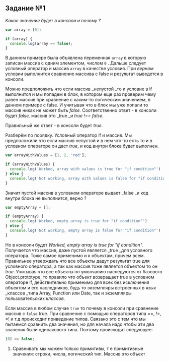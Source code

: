 ## Задание №1

_Какое значение будет в консоли и почему ?_

```js
var array = [0];

if (array) {
  console.log(array == false);
}
```

В данном примере была объявлена переменная `array` в которую записан массив с одним элементом, числом `0` . Дальше следует условный оператор и массив `array` в качестве условия. При _верном_ условии выполнится сравнение массива с false и результат выведется в консоли.

Можно предположить что если массив _непустой _то и условие в if выполнится и мы попадем в блок, в котором еще раз проверим чему равен массив при сравнение с каким-то логическим значением, в данном примере с false. И учитывая что в блок мы уже попали то массив никак не может быть _false._ Соответственно ответ - в консоли будет _false,_ массив это _true _и _true !== false._

Правильный же ответ - в консоли будет _true._

Разберём по порядку. Условный оператор if и массив. Мы предположили что если массив непустой и в нем что-то есть то и в условном операторе он даст _true_, и код внутри блока будет выполнен.

```js
var arrayWithValues = [1, 2, 'red'];

if (arrayWithValues) {
  console.log('Worked, array with values is true for "if condition"')
} else {
  console.log('Not working, array with values is false for "if condition"')
}
```

Значит пустой массив в условном операторе выдает _false _и код внутри блока не выполнится, верно ?

```js
var emptyArray = [];

if (emptyArray) {
  console.log('Worked, empty array is true for "if condition"')
} else {
  console.log('Not working, empty array is false for "if condition"')
}
```

Но в консоли будет _Worked, empty array is true for "if condition"._ Получается что массив, даже пустой является _true _для условного оператора. Тоже самое применимо и к объектам, причем всем. Правильнее утверждать что все объекты дадут результат true для условного оператора, а так как массив тоже является объектом то он _true_. Учитывая что все объекты по умолчанию наследуются от базового Object.prototype, то правило что объект возвращает true в условном операторе if, действительно применимо для всех без исключения объектом и его наследников, будь то экземпляры встроенных в язык _классов _типа Array, Function или Date, так и экземпляры пользовательских _классов._

Если массив в любом случае `true` то почему в консоли при сравнение массив с `false` true. При сравнение с помощью операторов типа ==, !=, =! и т.д происходит приведение типов. Связано это с тем что мы пытаемся сравнить два значения, но для начала надо чтобы эти два значения были одинакового типа. Поэтому происходит следующее:

```js
[0] == false;
```

1. Сравнивать мы можем только примитивы, т е примитивные значения: строки, числа, логический тип. Массив это объект



